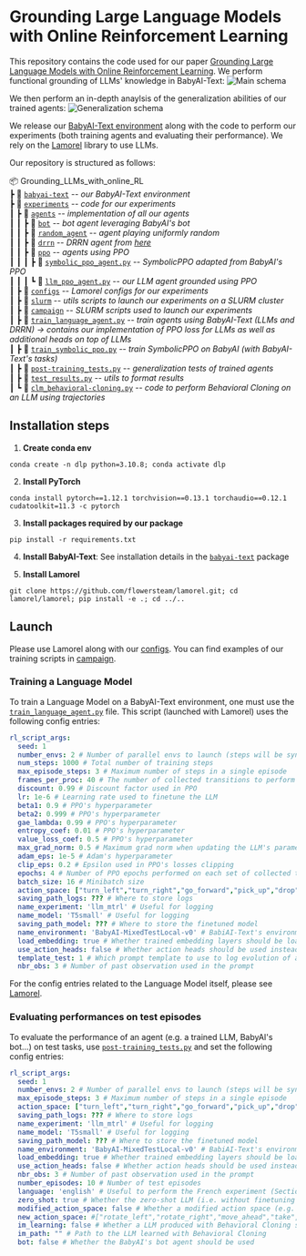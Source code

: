 # Grounding Large Language Models with Online Reinforcement Learning

This repository contains the code used for our paper [Grounding Large Language Models with Online Reinforcement Learning](https://arxiv.org/abs/2302.02662).
We perform functional grounding of LLMs' knowledge in BabyAI-Text: 
![Main schema](docs/images/main_schema.png)

We then perform an in-depth anaylsis of the generalization abilities of our trained agents:
![Generalization schema](docs/images/generalization_tests.png)

We release our [BabyAI-Text environment](babyai-text) along with the code to perform our experiments (both training agents and evaluating their performance).
We rely on the [Lamorel](https://github.com/flowersteam/lamorel) library to use LLMs.

Our repository is structured as follows:

📦 Grounding_LLMs_with_online_RL  
┣ 📂 [`babyai-text`](babyai-text) -- *our BabyAI-Text environment*       
┣ 📂 [`experiments`](experiments) -- *code for our experiments*    
┃ ┣ 📂 [`agents`](experiments/agents) -- *implementation of all our agents*  
┃ ┃ ┣ 📂 [`bot`](experiments/agents/bot)  -- *bot agent leveraging BabyAI's bot*  
┃ ┃ ┣ 📂 [`random_agent`](experiments/agents/random_agent)  -- *agent playing uniformly random*  
┃ ┃ ┣ 📂 [`drrn`](experiments/agents/drrn)  -- *DRRN agent from [here](https://github.com/microsoft/tdqn)*  
┃ ┃ ┣ 📂 [`ppo`](experiments/agents/ppo)  -- *agents using PPO*  
┃ ┃ ┃ ┣ 📜 [`symbolic_ppo_agent.py`](experiments/agents/ppo/symbolic_ppo_agent.py)  -- *SymbolicPPO adapted from BabyAI's PPO*  
┃ ┃ ┃ ┗ 📜 [`llm_ppo_agent.py`](experiments/agents/ppo/llm_ppo_agent.py)  -- *our LLM agent grounded using PPO*  
┃ ┣ 📂 [`configs`](experiments/configs)  -- *Lamorel configs for our experiments*  
┃ ┣ 📂 [`slurm`](experiments/slurm) -- *utils scripts to launch our experiments on a SLURM cluster*  
┃ ┣ 📂 [`campaign`](experiments/campaign) -- *SLURM scripts used to launch our experiments*  
┃ ┣ 📜 [`train_language_agent.py`](experiments/train_language_agent.py) -- *train agents using BabyAI-Text (LLMs and DRRN) -> contains our implementation of PPO loss for LLMs as well as additional heads on top of LLMs*  
┃ ┣ 📜 [`train_symbolic_ppo.py`](experiments/train_symbolic_ppo.py) -- *train SymbolicPPO on BabyAI (with BabyAI-Text's tasks)*  
┃ ┣ 📜 [`post-training_tests.py`](experiments/post-training_tests.py) -- *generalization tests of trained agents*  
┃ ┣ 📜 [`test_results.py`](experiments/test_results.py) -- *utils to format results*  
┃ ┗ 📜 [`clm_behavioral-cloning.py`](experiments/clm_behavioral-cloning.py) -- *code to perform Behavioral Cloning on an LLM using trajectories*

## Installation steps
1. **Create conda env**
```
conda create -n dlp python=3.10.8; conda activate dlp
```
2. **Install PyTorch**
```
conda install pytorch==1.12.1 torchvision==0.13.1 torchaudio==0.12.1 cudatoolkit=11.3 -c pytorch
```
3. **Install packages required by our package**
```
pip install -r requirements.txt
```
4. **Install BabyAI-Text**: See installation details in the [`babyai-text`](babyai-text) package

5. **Install Lamorel**
```
git clone https://github.com/flowersteam/lamorel.git; cd lamorel/lamorel; pip install -e .; cd ../..
```

## Launch
Please use Lamorel along with our [configs](experiments/configs).
You can find examples of our training scripts in [campaign](experiments/campaign).

### Training a Language Model
To train a Language Model on a BabyAI-Text environment, one must use the [`train_language_agent.py`](experiments/train_language_agent.py) file.
This script (launched with Lamorel) uses the following config entries:
```yaml
rl_script_args:
  seed: 1
  number_envs: 2 # Number of parallel envs to launch (steps will be synchronized, i.e. a step call will return number_envs observations)
  num_steps: 1000 # Total number of training steps
  max_episode_steps: 3 # Maximum number of steps in a single episode
  frames_per_proc: 40 # The number of collected transitions to perform a PPO update will be frames_per_proc*number_envs
  discount: 0.99 # Discount factor used in PPO
  lr: 1e-6 # Learning rate used to finetune the LLM
  beta1: 0.9 # PPO's hyperparameter
  beta2: 0.999 # PPO's hyperparameter
  gae_lambda: 0.99 # PPO's hyperparameter
  entropy_coef: 0.01 # PPO's hyperparameter
  value_loss_coef: 0.5 # PPO's hyperparameter
  max_grad_norm: 0.5 # Maximum grad norm when updating the LLM's parameters
  adam_eps: 1e-5 # Adam's hyperparameter
  clip_eps: 0.2 # Epsilon used in PPO's losses clipping
  epochs: 4 # Number of PPO epochs performed on each set of collected trajectories
  batch_size: 16 # Minibatch size
  action_space: ["turn_left","turn_right","go_forward","pick_up","drop","toggle"] # Possible actions for the agent
  saving_path_logs: ??? # Where to store logs
  name_experiment: 'llm_mtrl' # Useful for logging
  name_model: 'T5small' # Useful for logging
  saving_path_model: ??? # Where to store the finetuned model
  name_environment: 'BabyAI-MixedTestLocal-v0' # BabiAI-Text's environment 
  load_embedding: true # Whether trained embedding layers should be loaded (useful when lm_args.pretrained=False). Setting both this and use_action_heads to True (lm_args.pretrained=False) creates our NPAE agent.
  use_action_heads: false # Whether action heads should be used instead of scoring. Setting both this and use_action_heads to True (lm_args.pretrained=False) creates our NPAE agent.
  template_test: 1 # Which prompt template to use to log evolution of action's probability (Section C of our paper). Choices or [1, 2].
  nbr_obs: 3 # Number of past observation used in the prompt
```

For the config entries related to the Language Model itself, please see [Lamorel](https://github.com/flowersteam/lamorel).

### Evaluating performances on test episodes
To evaluate the performance of an agent (e.g. a trained LLM, BabyAI's bot...) on test tasks, use [`post-training_tests.py`](experiments/post-training_tests.py) and set the following config entries:
```yaml
rl_script_args:
  seed: 1
  number_envs: 2 # Number of parallel envs to launch (steps will be synchronized, i.e. a step call will return number_envs observations)
  max_episode_steps: 3 # Maximum number of steps in a single episode
  action_space: ["turn_left","turn_right","go_forward","pick_up","drop","toggle"] # Possible actions for the agent
  saving_path_logs: ??? # Where to store logs
  name_experiment: 'llm_mtrl' # Useful for logging
  name_model: 'T5small' # Useful for logging
  saving_path_model: ??? # Where to store the finetuned model
  name_environment: 'BabyAI-MixedTestLocal-v0' # BabiAI-Text's environment 
  load_embedding: true # Whether trained embedding layers should be loaded (useful when lm_args.pretrained=False). Setting both this and use_action_heads to True (lm_args.pretrained=False) creates our NPAE agent.
  use_action_heads: false # Whether action heads should be used instead of scoring. Setting both this and use_action_heads to True (lm_args.pretrained=False) creates our NPAE agent.
  nbr_obs: 3 # Number of past observation used in the prompt
  number_episodes: 10 # Number of test episodes
  language: 'english' # Useful to perform the French experiment (Section H4)
  zero_shot: true # Whether the zero-shot LLM (i.e. without finetuning should be used)
  modified_action_space: false # Whether a modified action space (e.g. different from the one seen during training) should be used
  new_action_space: #["rotate_left","rotate_right","move_ahead","take","release","switch"] # Modified action space
  im_learning: false # Whether a LLM produced with Behavioral Cloning should be used
  im_path: "" # Path to the LLM learned with Behavioral Cloning
  bot: false # Whether the BabyAI's bot agent should be used
```
